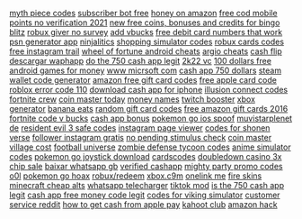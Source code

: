 <a href="https://lookerstudio.google.com/reporting/067dc7a4-2714-407b-aa5b-628fc0da4cf9?s=pMpxtRb4s_I">myth piece codes</a>
<a href="https://lookerstudio.google.com/s/mZaLI2mTBRw">subscriber bot free</a>
<a href="https://lookerstudio.google.com/reporting/490ede2b-8f0c-4d1e-8c62-1c85b48b5a6a/page/DjD">honey on amazon</a>
<a href="https://lookerstudio.google.com/reporting/6e8b8f93-d738-44a4-ac1a-bebcbf69188e/page/DjD">free cod mobile points no verification 2021</a>
<a href="https://lookerstudio.google.com/reporting/5ae14354-7e8c-47ed-a02b-09e0079b4340/page/DjD">new free coins, bonuses and credits for bingo blitz</a>
<a href="https://lookerstudio.google.com/reporting/43bd6daf-9239-426c-bc60-4507a1ff3c11/page/DjD">robux giver no survey</a>
<a href="https://lookerstudio.google.com/reporting/e0b638ab-d7f9-4231-9a79-a80cee6252f2/page/DjD">add vbucks</a>
<a href="https://lookerstudio.google.com/reporting/7d9fbb90-fd10-49cb-847d-a8dee10e6db0/page/DjD">free debit card numbers that work</a>
<a href="https://lookerstudio.google.com/reporting/d3143def-edd0-4a90-bba0-9d636b9efd2c/page/DjD">psn generator app</a>
<a href="https://lookerstudio.google.com/reporting/6f970f8b-e6c6-474c-884d-7c383f14ff1a/page/DjD">ninjalitics</a>
<a href="https://lookerstudio.google.com/reporting/d4614b11-8163-416c-9461-600ab065e5f9/page/DjD">shopping simulator codes</a>
<a href="https://lookerstudio.google.com/reporting/c12e7c9c-90a9-4017-92f0-81f148d09001/page/DjD">robux cards codes</a>
<a href="https://lookerstudio.google.com/reporting/434f5df3-811c-410b-ae59-f82d0590a73d/page/DjD">free instagram trail</a>
<a href="https://lookerstudio.google.com/s/jj2zlus5_20">wheel of fortune android cheats</a>
<a href="https://lookerstudio.google.com/reporting/027f208e-dae0-4151-8257-e21d90995f54?s=tUkC-nvOuMA">argio cheats</a>
<a href="https://lookerstudio.google.com/reporting/141a0ec8-ebf2-474d-8538-bb59818c499c/page/DjD">cash flip</a>
<a href="https://lookerstudio.google.com/reporting/acfd3172-c7ac-4f26-af43-1174ef45f486/page/DjD">descargar waphapp</a>
<a href="https://lookerstudio.google.com/reporting/e3ea9384-8e5d-4f8b-a80f-98b899c31411/page/kTT9C">do the 750 cash app legit</a>
<a href="https://lookerstudio.google.com/reporting/fd66e9ae-3c97-4c41-9d84-d463564c8e93/page/gupDD">2k22 vc</a>
<a href="https://lookerstudio.google.com/reporting/14318205-0694-4e75-87a9-331614d52e99/page/PwqDD">100 dollars free</a>
<a href="https://lookerstudio.google.com/reporting/484b50f0-dfad-4cc7-bf1c-5e32ee21d55b/page/DjD">android games for money</a>
<a href="https://lookerstudio.google.com/s/sPDPQlDjnzs">www micrsoft com</a>
<a href="https://lookerstudio.google.com/reporting/5d145752-a01e-49eb-95d7-1dc832366c0f/page/bhz4C">cash app 750 dollars</a>
<a href="https://lookerstudio.google.com/reporting/e62d2f41-9b84-4915-a6b1-e557e099fe25/page/DjD">steam wallet code generator</a>
<a href="https://lookerstudio.google.com/reporting/e2176046-5461-4ab3-ab0b-87c73612852f/page/DjD">amazon free gift card codes</a>
<a href="https://lookerstudio.google.com/reporting/d71a2d59-ad33-4b7a-bcd3-6a37b8dff3a6/page/DjD">free apple card code</a>
<a href="https://lookerstudio.google.com/reporting/3c7aa17c-129e-4f10-8d42-1edd665162ef/page/DjD">roblox error code 110</a>
<a href="https://lookerstudio.google.com/reporting/2d29ab53-f481-4994-8e26-6206382aabb8/page/DjD">download cash app for iphone</a>
<a href="https://lookerstudio.google.com/reporting/0de7fd1f-9124-4494-b6c0-e2898b7323b7?s=hQAMUUuzdAE">illusion connect codes</a>
<a href="https://lookerstudio.google.com/reporting/25b74f15-498a-4d7d-91f4-65dd9f8639fb/page/DjD">fortnite crew</a>
<a href="https://lookerstudio.google.com/reporting/b12b0073-8d0e-477c-a45e-d4161d98de4d/page/DjD">coin master today</a>
<a href="https://lookerstudio.google.com/reporting/48982639-a7de-4f28-80ca-444d212e5fb4/page/nXDGB">money names</a>
<a href="https://lookerstudio.google.com/reporting/72809a75-6cf6-406e-9d44-74bcdb3e2e0e/page/DjD">twitch booster</a>
<a href="https://lookerstudio.google.com/reporting/b5bbb903-2c10-4bcf-b683-4a77d29f66ab/page/DjD">xbox generator</a>
<a href="https://lookerstudio.google.com/reporting/3462261a-b932-481d-a0a2-7c2f7c69cedc?s=qiMxCsQ3T-4">banana eats</a>
<a href="https://lookerstudio.google.com/reporting/5f9633d8-88cd-4272-a7c0-86f782759ea3/page/DjD">random gift card codes</a>
<a href="https://lookerstudio.google.com/reporting/45d63b76-0f73-433b-a776-24470f88b7d2/page/DjD">free amazon gift cards 2016</a>
<a href="https://lookerstudio.google.com/reporting/e38b6cf1-219a-42fd-b080-960f890a9cd9/page/DjD">fortnite code v bucks</a>
<a href="https://lookerstudio.google.com/reporting/8b1c42f5-9b0a-428d-81fe-6f26dfc53db9/page/BtnED">cash app bonus</a>
<a href="https://lookerstudio.google.com/s/pO9JHoH_kt8">pokemon go ios spoof</a>
<a href="https://lookerstudio.google.com/reporting/41019ce3-3a83-43c7-af4e-3e75d563d69a/page/DjD">muvistarplenet de</a>
<a href="https://lookerstudio.google.com/reporting/818594e9-0dba-4c1d-8f26-1761f707b7a4/page/DjD">resident evil 3 safe codes</a>
<a href="https://lookerstudio.google.com/reporting/e4d3da3f-8dfe-461b-8b8e-3d9a196e787b/page/DjD">instagram page viewer</a>
<a href="https://lookerstudio.google.com/reporting/fe0344fd-0ec5-4f6a-9213-db5b7abef61c/page/DjD">codes for shonen verse</a>
<a href="https://lookerstudio.google.com/reporting/411343d0-60b3-4fe5-8e16-1b16ae44613e/page/DjD">follower instagram gratis</a>
<a href="https://lookerstudio.google.com/reporting/50349976-3b17-4faf-8582-b842f1ce783c/page/DjD">no pending stimulus check</a>
<a href="https://lookerstudio.google.com/reporting/dacccbc4-dad5-4d24-8544-ae22f812152c/page/DjD">coin master village cost</a>
<a href="https://lookerstudio.google.com/reporting/d0bc4649-6c2e-43c0-91c3-e431efb21155/page/DjD">football universe</a>
<a href="https://lookerstudio.google.com/reporting/78ae3689-5e50-4409-8c98-b187b62dc470/page/DjD">zombie defense tycoon codes</a>
<a href="https://lookerstudio.google.com/reporting/81f48e3c-2b28-49a3-8958-a5d49d64d18b/page/DjD">anime simulator codes</a>
<a href="https://lookerstudio.google.com/reporting/7421d501-12ce-4f8e-b5af-7ca68dc00549/page/DjD">pokemon go joystick download</a>
<a href="https://lookerstudio.google.com/reporting/f7124e35-f1f8-411a-a185-3e4dbf7645db/page/DjD">cardscodes</a>
<a href="https://lookerstudio.google.com/reporting/18e444fc-0c64-4832-8715-a23b68adab62?s=i0vns-2Gnng">doubledown casino 3x chip sale</a>
<a href="https://lookerstudio.google.com/reporting/add6d901-831c-4985-a458-f1894d09e98c/page/DjD">baixar whatsapp gb</a>
<a href="https://lookerstudio.google.com/reporting/6845f1bf-9e97-4ff5-a05a-97ba45b62383/page/DjD">verified cashapp</a>
<a href="https://lookerstudio.google.com/reporting/42b33ae5-594e-4a4c-8abb-3569c966cc66/page/DjD">mighty party promo codes</a>
<a href="https://lookerstudio.google.com/reporting/2316b9c9-c9a5-4f4e-9309-dee9689b16fc/page/LjD">o0l</a>
<a href="https://lookerstudio.google.com/reporting/1b8951bf-17ea-45af-99ed-186cec3c442a/page/DjD">pokemon go hoax</a>
<a href="https://lookerstudio.google.com/reporting/e3885bea-1b7e-42e8-a48d-1def558147c3/page/DjD">robux/redeem</a>
<a href="https://lookerstudio.google.com/reporting/242f3be4-5027-47aa-abd6-befff36d0de8/page/DjD">xbox.c9m</a>
<a href="https://lookerstudio.google.com/reporting/42bf1c9e-ce13-4a3e-83fe-91165e043a64/page/DjD">onelink me</a>
<a href="https://lookerstudio.google.com/reporting/1fc96c54-75fb-40b5-b795-aa049c40ea2a/page/DjD">fire skins</a>
<a href="https://lookerstudio.google.com/reporting/f68488dd-616e-4aca-9411-7bb01cf14e18/page/DjD">minecraft cheap alts</a>
<a href="https://lookerstudio.google.com/reporting/df299fc5-7421-4fdd-8e69-cf727855cc81/page/DjD">whatsapp telecharger</a>
<a href="https://lookerstudio.google.com/s/jKe9j1sdYtM">tiktok mod</a>
<a href="https://lookerstudio.google.com/reporting/faff54ec-278d-4b57-8308-88b60f60bea9/page/T51AD">is the 750 cash app legit</a>
<a href="https://lookerstudio.google.com/reporting/1e90c541-e120-4db5-a342-99bce2afb267/page/DjD">cash app free money code legit</a>
<a href="https://lookerstudio.google.com/reporting/16d1f09a-276d-4707-b93b-d4f0ba129f12?s=lLrt5wrsSok">codes for viking simulator</a>
<a href="https://lookerstudio.google.com/reporting/0fffb855-b104-414b-bb1a-7136b5b96cbc/page/DjD">customer service reddit</a>
<a href="https://lookerstudio.google.com/reporting/2c1aa5c5-4be6-44c1-9d02-08e639665625/page/DjD">how to get cash from apple pay</a>
<a href="https://lookerstudio.google.com/reporting/50906536-beae-40f9-9290-eb35a8bcc017/page/DjD">kahoot club</a>
<a href="https://lookerstudio.google.com/reporting/44dc68a7-7b95-4987-9442-324e2e9da14a/page/DjD">amazon hack</a>
